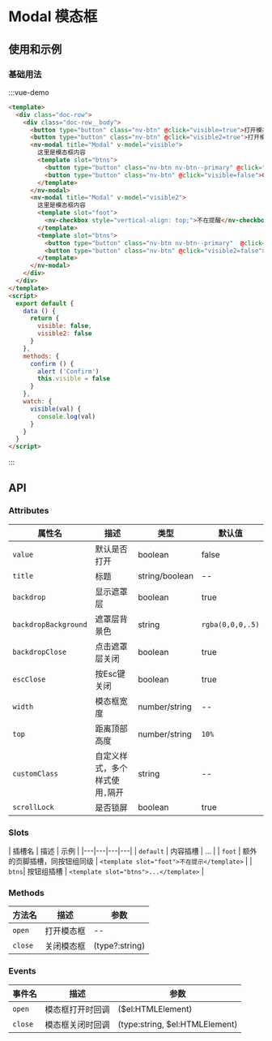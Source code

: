 # Modal 模态框

## 使用和示例

### 基础用法
:::vue-demo
```html
<template>
  <div class="doc-row">
    <div class="doc-row__body">
      <button type="button" class="nv-btn" @click="visible=true">打开模态框</button>
      <button type="button" class="nv-btn" @click="visible2=true">打开模态框</button>
      <nv-modal title="Modal" v-model="visible">
        这里是模态框内容
        <template slot="btns">
          <button type="button" class="nv-btn nv-btn--primary" @click="confirm">Confirm</button>
          <button type="button" class="nv-btn" @click="visible=false">Cancel</button>
        </template>  
      </nv-modal>  
      <nv-modal title="Modal" v-model="visible2">
        这里是模态框内容
        <template slot="foot">
          <nv-checkbox style="vertical-align: top;">不在提醒</nv-checkbox>
        </template>  
        <template slot="btns">
          <button type="button" class="nv-btn nv-btn--primary"  @click="visible2=false">Confirm</button>
          <button type="button" class="nv-btn" @click="visible2=false">Cancel</button>
        </template>  
      </nv-modal>  
    </div>
  </div>  
</template>
<script>
  export default {
    data () {
      return {
        visible: false,
        visible2: false
      }
    },
    methods: {
      confirm () {
        alert ('Confirm')
        this.visible = false
      }
    },
    watch: {
      visible(val) {
        console.log(val)
      }
    }
  }
</script>  
```
:::

## API

### Attributes

| 属性名  |  描述  | 类型 | 默认值 |
|---|---|---|---|
| `value` | 默认是否打开 | boolean |  false |
| `title` | 标题 | string/boolean | -- |
| `backdrop`|  显示遮罩层 | boolean | true |
| `backdropBackground`|  遮罩层背景色 | string | `rgba(0,0,0,.5)` |
| `backdropClose`|  点击遮罩层关闭 | boolean | true |
| `escClose`|  按Esc键关闭 | boolean | true |
| `width`|  模态框宽度 | number/string | -- |
| `top`|  距离顶部高度 | number/string | `10%` |
| `customClass`|  自定义样式，多个样式使用`,`隔开 | string | -- |
| `scrollLock`|  是否锁屏 | boolean | true |

### Slots

| 插槽名  |  描述  | 示例 |
|---|---|---|---|
| `default` | 内容插槽 | ... |
| `foot` | 额外的页脚插槽，同按钮组同级 | `<template slot="foot">不在提示</template>` |
| `btns`|  按钮组插槽 | `<template slot="btns">...</template>` |


### Methods

| 方法名  |  描述  | 参数 |
|---|---|---|
| `open` | 打开模态框 | -- |
| `close` | 关闭模态框 | (type?:string) |


### Events

| 事件名  |  描述  | 参数 |
|---|---|---|
| `open` | 模态框打开时回调 | ($el:HTMLElement) |
| `close` | 模态框关闭时回调 | (type:string, $el:HTMLElement) |